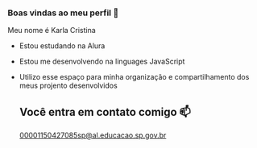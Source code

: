 ### Boas vindas ao meu perfil 🤍

Meu nome é Karla Cristina

- Estou estudando na Alura
- Estou me desenvolvendo na linguages JavaScript
- Utilizo esse espaço para minha organização e compartilhamento dos meus projento desenvolvidos

  ## Você entra em contato comigo 📫

  00001150427085sp@al.educacao.sp.gov.br
